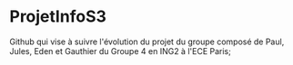 # ProjetInfoS3
Github qui vise à suivre l'évolution du projet du groupe composé de Paul, Jules, Eden et Gauthier du Groupe 4 en ING2 à l'ECE Paris;
